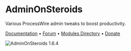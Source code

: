AdminOnSteroids
========================

Various ProcessWire admin tweaks to boost productivity.

[Documentation](https://github.com/rolandtoth/AdminOnSteroids/wiki/Home) • [Forum](https://processwire.com/talk/topic/13389-adminonsteroids/) • [Modules Directory](http://modules.processwire.com/modules/admin-on-steroids/) • [Donate](https://www.paypal.me/rolandtothpal/5)


![AdminOnSteroids 1.6.4](https://rolandtoth.hu/pic/aos/aos164.png "AdminOnSteroids 1.6.4")
